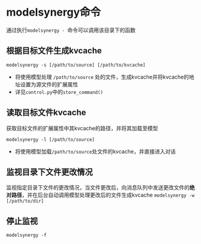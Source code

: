 # modelsynergy命令

通过执行`modelsynergy - `命令可以调用该目录下的函数

## 根据目标文件生成kvcache

`modelsynergy -s [/path/to/source] [/path/to/kvcache]`
- 将使用模型处理 `/path/to/source` 处的文件，生成kvcache并将kvcache的地址设置为源文件的扩展属性
- 详见`control.py`中的`store_command()`

## 读取目标文件kvcache

获取目标文件的扩展属性中其kvcache的路径，并将其加载至模型

`modelsynergy -l [/path/to/source]`
- 将使用模型加载`/path/to/source`处文件的kvcache，并直接进入对话

## 监视目录下文件更改情况

监视指定目录下文件的更改情况，当文件更改后，向消息队列中发送更改文件的**绝对路径**，并在后台自动调用模型处理更改后的文件生成kvcache
`modelsynergy -w [/path/to/dir]`

## 停止监视

`modelsynergy -f`